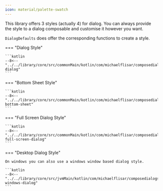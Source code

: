 ```yaml
---
icon: material/palette-swatch
---
```


This library offers 3 styles (actually 4) for dialog. You can always provide the style to a dialog composable and customise it however you want.

`DialogDefaults` does offer the corresponding functions to create a style.

=== "Dialog Style"

    ```kotlin
    --8<-- "../../library/core/src/commonMain/kotlin/com/michaelflisar/composedialogs/core/Dialog.kt:style-dialog"
    ```

=== "Bottom Sheet Style"

    ```kotlin
    --8<-- "../../library/core/src/commonMain/kotlin/com/michaelflisar/composedialogs/core/Dialog.kt:style-bottom-sheet"
    ```

=== "Full Screen Dialog Style"

    ```kotlin
    --8<-- "../../library/core/src/commonMain/kotlin/com/michaelflisar/composedialogs/core/Dialog.kt:style-full-screen-dialog"
    ```

=== "Desktop Dialog Style"

    On windows you can also use a windows window based dialog style.

    ```kotlin
    --8<-- "../../library/core/src/jvmMain/kotlin/com/michaelflisar/composedialogs/core/DialogDefaultsExtensions.kt:style-windows-dialog"
    ```
